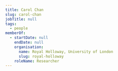 ```yaml
---
title: Carol Chan
slug: carol-chan
jobTitle: null
tags:
  - people
memberOf:
  - startDate: null
    endDate: null
    organisation:
      name: Royal Holloway, University of London
      slug: royal-holloway
    roleName: Researcher
---
```

